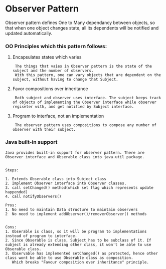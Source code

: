 # **Observer Pattern**

Observer pattern defines One to Many dependancy between objects, so that when one object changes state, all its dependents will be notified and updated automatically.

### OO Principles which this pattern follows:
1. Encapsulates states which varies
        
        The things that vaies in Observer pattern is the state of the subject and the number of observers.
        With this pattern, one can vary objects that are dependent on the subject, without having to change that Subject.

2. Favor compositions over inheritance
    
        Both subject and observer uses interface. The subject keeps track of objects of implementing the Observer interface while observer regiseter with, and get notified by Subject interface.

3. Program to interface, not an implementation

        The observer pattern uses compositions to compose any number of observer with their subject.
        
 ### Java built-in support
 
    Java provides built-in support for observer pattern. There are Observer interface and Obserable class into java.util package.
    
    
    Steps:
    
    1. Extends Obserable class into Subject class
    2. Implement Observer interface into Observer classes.
    3. call setChanged() method(which set flag which represents update happended)
    4. call notifyObservers()

    Pros:
    1. No need to maintain Data structure to maintain observers
    2  No need to implement addObserver()/removerObserver() methods
    
    
    Cons: 
    1. Obserable is class, so it will be program to implementations instead of program to interface.
    2. Since Obserable is class, Subject has to be subclass of it. If subject is already extending other class, it won't be able to use Obserable class.
    3. Observable has implemented setChanged() as protected, hence other class wont be able to use Obserable class as composition.
       Which breaks "Favour composition over inheritance" principle.          

    

     
 